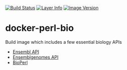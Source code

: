 [![Build Status](https://travis-ci.org/bogaotory/docker-perl-bio.svg?branch=master)](https://travis-ci.org/bogaotory/docker-perl-bio)
[![Layer Info](https://images.microbadger.com/badges/image/bogaotory/docker-perl-bio.svg)](https://microbadger.com/images/bogaotory/docker-perl-bio)
[![Image Version](https://images.microbadger.com/badges/version/bogaotory/docker-perl-bio.svg)](https://microbadger.com/images/bogaotory/docker-perl-bio)

# docker-perl-bio
Build image which includes a few essential biology APIs
 - [Ensembl API](http://www.ensembl.org/info/docs/Doxygen/index.html)
 - [Ensemblgenomes API](http://ensemblgenomes.org/info/access/eg_api)
 - [BioPerl](http://www.bioperl.org/wiki/Getting_BioPerl)
